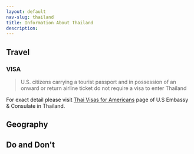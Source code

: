 ```yaml
---
layout: default
nav-slug: thailand
title: Information About Thailand
description: 
---
```


## Travel

### VISA

> U.S. citizens carrying a tourist passport and in possession of an onward or return airline ticket do not require a visa to enter Thailand

For exact detail please visit [Thai Visas for Americans](https://th.usembassy.gov/u-s-citizen-services/thai-visas-americans/) page of U.S Embassy & Consulate in Thailand.

## Geography

## Do and Don't
